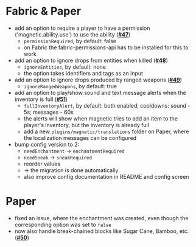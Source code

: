 # Fabric & Paper

- add an option to require a player to have a permission ('magnetic.ability.use') to use the ability ([**#47**](https://github.com/btwonion/magnetic/pull/47))
    - `permissionRequired`, by default: false
    - on Fabric the fabric-permissions-api has to be installed for this to work
- add an option to ignore drops from entities when killed ([**#48**](https://github.com/btwonion/magnetic/pull/48))
    - `ignoreEntities`, by default: none
    - the option takes identifiers and tags as an input
- add an option to ignore drops produced by ranged weapons ([**#49**](https://github.com/btwonion/magnetic/pull/49))
    - `ignoreRangedWeapons`, by default: true
- add an option to play/show sound and text message alerts when the inventory is full ([**#51**](https://github.com/btwonion/magnetic/pull/51))
    - `fullInventoryAlert`, by default: both enabled, cooldowns: sound - 5s; messages - 60s
    - the alerts will show when magnetic tries to add an item to the player's inventory, but the inventory is already
      full
    - add a new `plugins/magnetic/translations` folder on Paper, where the localization messages can be configured
- bump config version to 2:
    - `needEnchantment` -> `enchantmentRequired`
    - `needSneak` -> `sneakRequired`
    - reorder values
    - -> the migration is done automatically
    - also improve config documentation in README and config screen

# Paper

- fixed an issue, where the enchantment was created, even though the corresponding option was set to `false`
- now also handle break-chained blocks like Sugar Cane, Bamboo, etc. ([**#50**](https://github.com/btwonion/magnetic/pull/50))